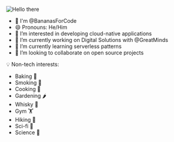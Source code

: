 ![Hello there](https://nerdbot.com/wp-content/uploads/2020/01/1r3fn3-e1579990017466.jpg)

- 👋 I'm @BananasForCode
- 😄 Pronouns: He/Him
- 👀 I’m interested in developing cloud-native applications
- 🔭 I’m currently working on Digital Solutions with @GreatMinds
- 🌱 I’m currently learning serverless patterns
- 👯 I’m looking to collaborate on open source projects

💡 Non-tech interests:
- Baking 🍞 
- Smoking 🍖
- Cooking 🍳
- Gardening 🌶️
- Whisky 🥃
- Gym 🏋️
- Hiking 🥾
- Sci-fi 🚀
- Science 🔬
